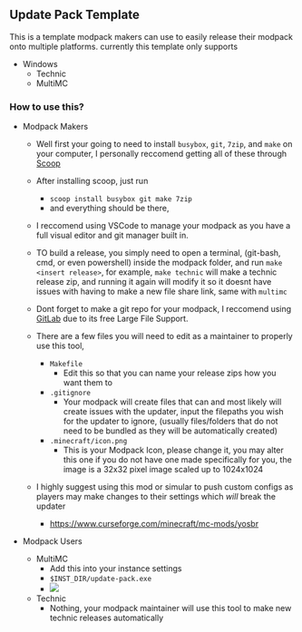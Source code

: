 ## Update Pack Template
This is a template modpack makers can use to easily release their modpack onto multiple platforms.
currently this template only supports 
- Windows
	- Technic
	- MultiMC

### How to use this?
- Modpack Makers
	- Well first your going to need to install `busybox`, `git`, `7zip`, and `make` on your computer, I personally reccomend getting all of these through [Scoop](https://scoop.sh/)
	- After installing scoop, just run
		- `scoop install busybox git make 7zip`
		- and everything should be there, 
	- I reccomend using VSCode to manage your modpack as you have a full visual editor and git manager built in.
	- TO build a release, you simply need to open a terminal, (git-bash, cmd, or even powershell) inside the modpack folder, and run `make <insert release>`, for example, `make technic` will make a technic release zip, and running it again will modify it so it doesnt have issues with having to make a new file share link, same with `multimc`

	- Dont forget to make a git repo for your modpack, I reccomend using [GitLab](https://gitlab.com) due to its free Large File Support.

	- There are a few files you will need to edit as a maintainer to properly use this tool, 
		- `Makefile`
			- Edit this so that you can name your release zips how you want them to
		- `.gitignore`
			- Your modpack will create files that can and most likely will create issues with the updater, input the filepaths you wish for the updater to ignore, (usually files/folders that do not need to be bundled as they will be automatically created)
		- `.minecraft/icon.png`
			- This is your Modpack Icon, please change it, you may alter this one if you do not have one made specifically for you, the image is a 32x32 pixel image scaled up to 1024x1024

	- I highly suggest using this mod or simular to push custom configs as players may make changes to their settings which *will* break the updater
		- https://www.curseforge.com/minecraft/mc-mods/yosbr

- Modpack Users
	- MultiMC
		- Add this into your instance settings
		- `$INST_DIR/update-pack.exe`
		- ![](https://i.imgur.com/wjBuHYG.png)
	- Technic
		- Nothing, your modpack maintainer will use this tool to make new technic releases automatically